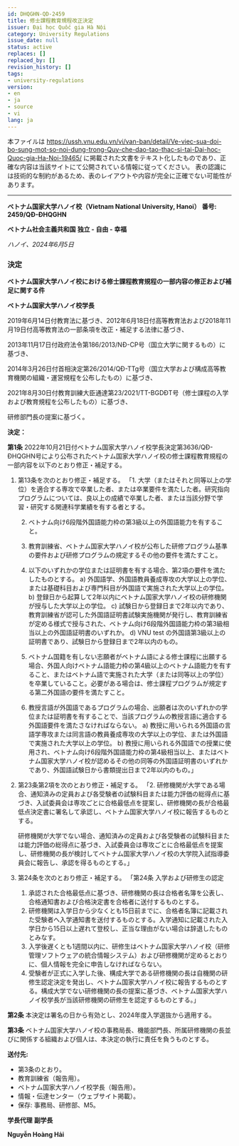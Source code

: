 ```yaml
---
id: DHQGHN-QD-2459
title: 修士課程教育規程改正決定
issuer: Đại học Quốc gia Hà Nội
category: University Regulations
issue_date: null
status: active
replaces: []
replaced_by: []
revision_history: []
tags:
- university-regulations
version:
- en
- ja
- source
- vi
lang: ja
---
```

本ファイルは https://ussh.vnu.edu.vn/vi/van-ban/detail/Ve-viec-sua-doi-bo-sung-mot-so-noi-dung-trong-Quy-che-dao-tao-thac-si-tai-Dai-hoc-Quoc-gia-Ha-Noi-19465/ に掲載された文書をテキスト化したものであり、正確な内容は当該サイトにて公開されている情報に従ってください。
表の認識には技術的な制約があるため、表のレイアウトや内容が完全に正確でない可能性があります。

---

**ベトナム国家大学ハノイ校（Vietnam National University, Hanoi）**
**番号: 2459/QĐ-ĐHQGHN**

**ベトナム社会主義共和国**
**独立 - 自由 - 幸福**

*ハノイ、2024年6月5日*

### 決定
**ベトナム国家大学ハノイ校における修士課程教育規程の一部内容の修正および補足に関する件**

**ベトナム国家大学ハノイ校学長**

2019年6月14日付教育法に基づき、2012年6月18日付高等教育法および2018年11月19日付高等教育法の一部条項を改正・補足する法律に基づき、

2013年11月17日付政府法令第186/2013/NĐ-CP号（国立大学に関するもの）に基づき、

2014年3月26日付首相決定第26/2014/QĐ-TTg号（国立大学および構成高等教育機関の組織・運営規程を公布したもの）に基づき、

2021年8月30日付教育訓練大臣通達第23/2021/TT-BGDĐT号（修士課程の入学および教育規程を公布したもの）に基づき、

研修部門長の提案に基づく。

**決定：**

**第1条** 2022年10月21日付ベトナム国家大学ハノイ校学長決定第3636/QĐ-ĐHQGHN号により公布されたベトナム国家大学ハノイ校の修士課程教育規程の一部内容を以下のとおり修正・補足する。

1. 第13条を次のとおり修正・補足する。
    「1. 大学（またはそれと同等以上の学位）を適合する専攻で卒業した者、または卒業要件を満たした者。研究指向プログラムについては、良以上の成績で卒業した者、または当該分野で学習・研究する関連科学業績を有する者とする。

    2. ベトナム向け6段階外国語能力枠の第3級以上の外国語能力を有すること。

    3. 教育訓練省、ベトナム国家大学ハノイ校が公布した研修プログラム基準の要件および研修プログラムの規定するその他の要件を満たすこと。

    4. 以下のいずれかの学位または証明書を有する場合、第2項の要件を満たしたものとする。
    a) 外国語学、外国語教員養成専攻の大学以上の学位、または基礎科目および専門科目が外国語で実施された大学以上の学位。
    b) 登録日から起算して2年以内にベトナム国家大学ハノイ校の研修機関が授与した大学以上の学位。
    c) 試験日から登録日まで2年以内であり、教育訓練省が認可した外国語証明書試験実施機関が発行し、教育訓練省が定める様式で授与された、ベトナム向け6段階外国語能力枠の第3級相当以上の外国語証明書のいずれか。
    d) VNU test の外国語第3級以上の証明書であり、試験日から登録日まで2年以内のもの。

    5. ベトナム国籍を有しない志願者がベトナム語による修士課程に出願する場合、外国人向けベトナム語能力枠の第4級以上のベトナム語能力を有すること、またはベトナム語で実施された大学（または同等以上の学位）を卒業していること。必要がある場合は、修士課程プログラムが規定する第二外国語の要件を満たすこと。

    6. 教授言語が外国語であるプログラムの場合、出願者は次のいずれかの学位または証明書を有することで、当該プログラムの教授言語に適合する外国語要件を満たさなければならない。
    a) 教授に用いられる外国語の言語学専攻または同言語の教員養成専攻の大学以上の学位、または外国語で実施された大学以上の学位。
    b) 教授に用いられる外国語での授業に使用され、ベトナム向け6段階外国語能力枠の第4級相当以上、またはベトナム国家大学ハノイ校が認めるその他の同等の外国語証明書のいずれかであり、外国語試験日から書類提出日まで2年以内のもの。」

2. 第23条第2項を次のとおり修正・補足する。
    「2. 研修機関が大学である場合、通知済みの定員および各受験者の試験科目または能力評価の総得点に基づき、入試委員会は専攻ごとに合格最低点を提案し、研修機関の長が合格最低点決定書に署名して承認し、ベトナム国家大学ハノイ校に報告するものとする。

    研修機関が大学でない場合、通知済みの定員および各受験者の試験科目または能力評価の総得点に基づき、入試委員会は専攻ごとに合格最低点を提案し、研修機関の長が検討してベトナム国家大学ハノイ校の大学院入試指導委員会に報告し、承認を得るものとする。」

3. 第24条を次のとおり修正・補足する。
    「第24条 入学および研修生の認定
    1. 承認された合格最低点に基づき、研修機関の長は合格者名簿を公表し、合格通知書および合格決定書を合格者に送付するものとする。
    2. 研修機関は入学日から少なくとも15日前までに、合格者名簿に記載された受験者へ入学通知書を送付するものとする。入学通知に記載された入学日から15日以上遅れて登校し、正当な理由がない場合は辞退したものとみなす。
    3. 入学後遅くとも1週間以内に、研修生はベトナム国家大学ハノイ校（研修管理ソフトウェアの統合情報システム）および研修機関が定めるとおりに、個人情報を完全に申告しなければならない。
    4. 受験者が正式に入学した後、構成大学である研修機関の長は自機関の研修生認定決定を発出し、ベトナム国家大学ハノイ校に報告するものとする。構成大学でない研修機関の長の提案に基づき、ベトナム国家大学ハノイ校学長が当該研修機関の研修生を認定するものとする。」

**第2条** 本決定は署名の日から有効とし、2024年度入学選抜から適用する。

**第3条** ベトナム国家大学ハノイ校の事務局長、機能部門長、所属研修機関の長並びに関係する組織および個人は、本決定の執行に責任を負うものとする。

**送付先:**
- 第3条のとおり。
- 教育訓練省（報告用）。
- ベトナム国家大学ハノイ校学長（報告用）。
- 情報・伝達センター（ウェブサイト掲載）。
- 保存: 事務局、研修部、M5。

**学長代理**
**副学長**

**Nguyễn Hoàng Hải**